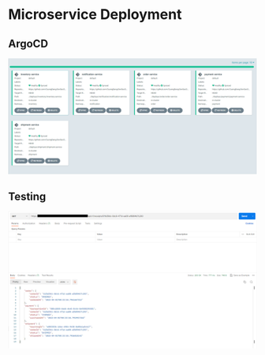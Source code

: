 # Microservice Deployment

## ArgoCD

![ArgoCD Provisioning](./resources/images/ArgoCD-Provisioning.png)

## Testing

![Testing](./resources/images/GetReceiptTesting.png)
